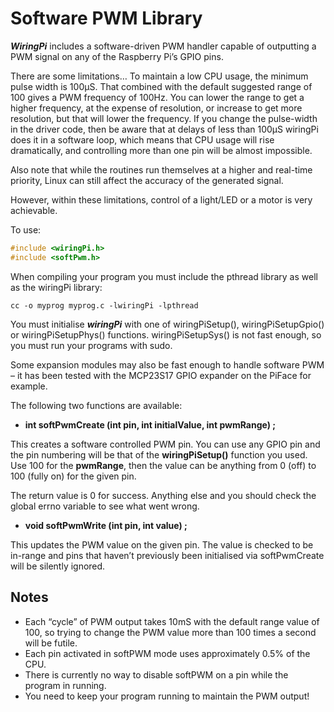 # Software PWM Library

***WiringPi*** includes a software-driven PWM handler capable of outputting a PWM signal on any of the Raspberry Pi’s GPIO pins.

There are some limitations… To maintain a low CPU usage, the minimum pulse width is 100μS. That combined with the default suggested range of 100 gives a PWM frequency of 100Hz. You can lower the range to get a higher frequency, at the expense of resolution, or increase to get more resolution, but that will lower the frequency. If you change the pulse-width in the driver code, then be aware that at delays of less than 100μS wiringPi does it in a software loop, which means that CPU usage will rise dramatically, and controlling more than one pin will be almost impossible.

Also note that while the routines run themselves at a higher and real-time priority, Linux can still affect the accuracy of the generated signal.

However, within these limitations, control of a light/LED or a motor is very achievable.

To use:

```c
#include <wiringPi.h>
#include <softPwm.h>
```

When compiling your program you must include the pthread library as well as the wiringPi library:

```shell
cc -o myprog myprog.c -lwiringPi -lpthread
```

You must initialise ***wiringPi*** with one of wiringPiSetup(),  wiringPiSetupGpio() or wiringPiSetupPhys() functions. wiringPiSetupSys() is not fast enough, so you must run your programs with sudo.

Some expansion modules may also be fast enough to handle software PWM – it has been tested with the MCP23S17 GPIO expander on the PiFace for example.

The following two functions are available:

- **int softPwmCreate (int pin, int initialValue, int pwmRange) ;**

This creates a software controlled PWM pin. You can use any GPIO pin and the pin numbering will be that of the **wiringPiSetup()** function you used. Use 100 for the **pwmRange**, then the value can be anything from 0 (off) to 100 (fully on) for the given pin.

The return value is 0 for success. Anything else and you should check the global errno variable to see what went wrong.

- **void softPwmWrite (int pin, int value) ;**

This updates the PWM value on the given pin. The value is checked to be in-range and pins that haven’t previously been initialised via softPwmCreate will be silently ignored.

## Notes
- Each “cycle” of PWM output takes 10mS with the default range value of 100, so trying to change the PWM value more than 100 times a second will be futile.
- Each pin activated in softPWM mode uses approximately 0.5% of the CPU.
- There is currently no way to disable softPWM on a pin while the program in running.
- You need to keep your program running to maintain the PWM output!